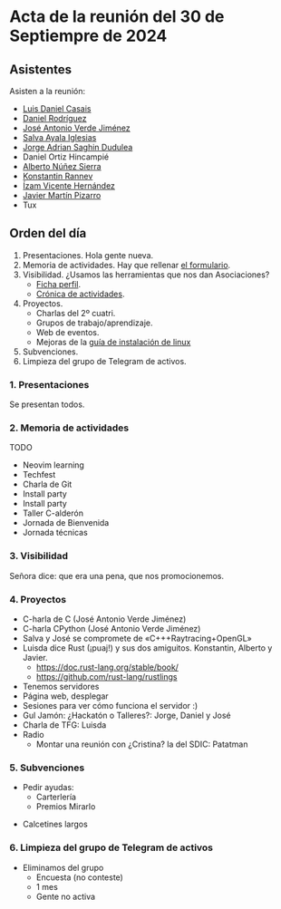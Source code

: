 # Acta de la reunión del 30 de Septiempre de 2024

## Asistentes
Asisten a la reunión:

 * [Luis Daniel Casais](https://github.com/rajayonin)
 * [Daniel Rodríguez](https://github.com/Patataman)
 * [José Antonio Verde Jiménez](https://github.com/joseaverde)
 * [Salva Ayala Iglesias](https://github.com/Goldensit0)
 * [Jorge Adrian Saghin Dudulea](https://github.com/Z4na14)
 * Daniel Ortiz Hincampié
 * [Alberto Núñez Sierra](https://github.com/rotlerxd)
 * [Konstantin Rannev](https://github.com/pahheb)
 * [Ízam Vicente Hernández](https://github.com/hipo-tenusa)
 * [Javier Martín Pizarro](https://github.com/jmartinpizarro)
 * Tux


## Orden del día
1. Presentaciones. Hola gente nueva.
2. Memoria de actividades. Hay que rellenar [el formulario](https://aplicaciones.uc3m.es/formulario/memoria_asociaciones).
3. Visibilidad. ¿Usamos las herramientas que nos dan Asociaciones?
    - [Ficha perfil](https://aplicaciones.uc3m.es/formulario/ficha_asociaciones).
    - [Crónica de actividades](https://www.uc3m.es/ss/Satellite/AsociacionesEst/es/TextoDosColumnas/1371383720508/Cronica_de_actividades).
4. Proyectos.
    - Charlas del 2º cuatri.
    - Grupos de trabajo/aprendizaje.
    - Web de eventos.
    - Mejoras de la [guía de instalación de linux](https://github.com/guluc3m/linux404)
5. Subvenciones.
6. Limpieza del grupo de Telegram de activos.


### 1. Presentaciones
Se presentan todos.


### 2. Memoria de actividades
TODO
* Neovim learning
* Techfest
* Charla de Git
* Install party
* Install party
* Taller C-alderón
* Jornada de Bienvenida
* Jornada técnicas


### 3. Visibilidad
Señora dice: que era una pena, que nos promocionemos.


### 4. Proyectos
* C-harla de C (José Antonio Verde Jiménez)
* C-harla CPython (José Antonio Verde Jiménez)
* Salva y José se compromete de «C+++Raytracing+OpenGL»
* Luisda dice Rust (¡puaj!) y sus dos amiguitos. Konstantin, Alberto y Javier.
  - https://doc.rust-lang.org/stable/book/
  - https://github.com/rust-lang/rustlings
* Tenemos servidores
* Página web, desplegar
* Sesiones para ver cómo funciona el servidor :)
* Gul Jamón: ¿Hackatón o Talleres?: Jorge, Daniel y José
* Charla de TFG: Luisda
* Radio
  - Montar una reunión con ¿Cristina? la del SDIC: Patatman


### 5. Subvenciones
* Pedir ayudas:
  - Carterlería
  - Premios
Mirarlo
 - Calcetines largos


### 6. Limpieza del grupo de Telegram de activos
* Eliminamos del grupo
  - Encuesta (no conteste)
  - 1 mes
  - Gente no activa
